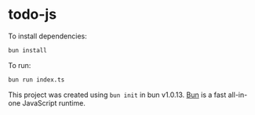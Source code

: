 # todo-js
To install dependencies:

```bash
bun install
```

To run:

```bash
bun run index.ts
```

This project was created using `bun init` in bun v1.0.13. [Bun](https://bun.sh) is a fast all-in-one JavaScript runtime.
